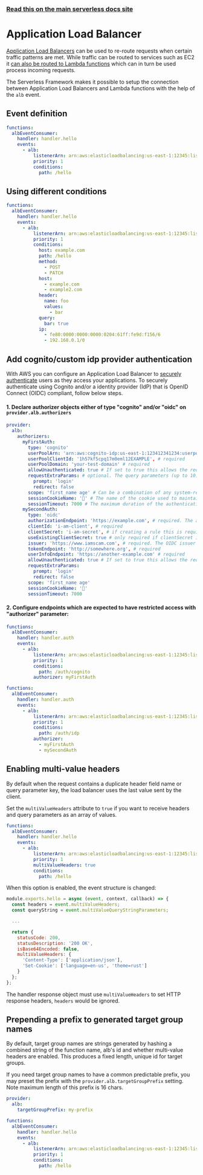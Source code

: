 <!--
title: Serverless Framework - AWS Lambda Events - ALB
menuText: Application Load Balancer
menuOrder: 9
description: Setting up AWS Application Load Balancer events with AWS Lambda via the Serverless Framework
layout: Doc
-->

<!-- DOCS-SITE-LINK:START automatically generated  -->

### [Read this on the main serverless docs site](https://www.serverless.com/framework/docs/providers/aws/events/alb)

<!-- DOCS-SITE-LINK:END -->

# Application Load Balancer

[Application Load Balancers](https://docs.aws.amazon.com/elasticloadbalancing/latest/application/introduction.html) can be used to re-route requests when certain traffic patterns are met. While traffic can be routed to services such as EC2 it [can also be routed to Lambda functions](https://aws.amazon.com/de/blogs/networking-and-content-delivery/lambda-functions-as-targets-for-application-load-balancers/) which can in turn be used process incoming requests.

The Serverless Framework makes it possible to setup the connection between Application Load Balancers and Lambda functions with the help of the `alb` event.

## Event definition

```yml
functions:
  albEventConsumer:
    handler: handler.hello
    events:
      - alb:
          listenerArn: arn:aws:elasticloadbalancing:us-east-1:12345:listener/app/my-load-balancer/50dc6c495c0c9188/
          priority: 1
          conditions:
            path: /hello
```

## Using different conditions

```yml
functions:
  albEventConsumer:
    handler: handler.hello
    events:
      - alb:
          listenerArn: arn:aws:elasticloadbalancing:us-east-1:12345:listener/app/my-load-balancer/50dc6c495c0c9188/
          priority: 1
          conditions:
            host: example.com
            path: /hello
            method:
              - POST
              - PATCH
            host:
              - example.com
              - example2.com
            header:
              name: foo
              values:
                - bar
            query:
              bar: true
            ip:
              - fe80:0000:0000:0000:0204:61ff:fe9d:f156/6
              - 192.168.0.1/0
```

## Add cognito/custom idp provider authentication

With AWS you can configure an Application Load Balancer to [securely authenticate](https://docs.aws.amazon.com/elasticloadbalancing/latest/application/listener-authenticate-users.html) users as they access your applications. To securely authenticate using Cognito and/or a identity provider (IdP) that is OpenID Connect (OIDC) compliant, follow below steps.

#### 1. Declare authorizer objects either of type "cognito" and/or "oidc" on `provider.alb.authorizers`

```yaml
provider:
  alb:
    authorizers:
      myFirstAuth:
        type: 'cognito'
        userPoolArn: 'arn:aws:cognito-idp:us-east-1:123412341234:userpool/us-east-1_123412341', # required
        userPoolClientId: '1h57kf5cpq17m0eml12EXAMPLE', # required
        userPoolDomain: 'your-test-domain' # required
        allowUnauthenticated: true # If set to true this allows the request to be forwarded to the target when user is not authenticated. Omit this parameter to make a HTTP 401 Unauthorized error be returned instead
        requestExtraParams: # optional. The query parameters (up to 10) to include in the redirect request to the authorization endpoint
          prompt: 'login'
          redirect: false
        scope: 'first_name age' # Can be a combination of any system-reserved scopes or custom scopes associated with the client. The default is openid
        sessionCookieName: '🍪' # The name of the cookie used to maintain session information. The default is AWSELBAuthSessionCookie
        sessionTimeout: 7000 # The maximum duration of the authentication session, in seconds. The default is 604800 seconds (7 days).
      mySecondAuth:
        type: 'oidc'
        authorizationEndpoint: 'https://example.com', # required. The authorization endpoint of the IdP. Must be a full URL, including the HTTPS protocol, the domain, and the path
        clientId: 'i-am-client', # required
        clientSecret: 'i-am-secret', # if creating a rule this is required. If modifying a rule, this can be omitted if you set useExistingClientSecret to true (as below)
        useExistingClientSecret: true # only required if clientSecret is omitted
        issuer: 'https://www.iamscam.com', # required. The OIDC issuer identifier of the IdP. This must be a full URL, including the HTTPS protocol, the domain, and the path
        tokenEndpoint: 'http://somewhere.org', # required
        userInfoEndpoint: 'https://another-example.com' # required
        allowUnauthenticated: true # If set to true this allows the request to be forwarded to the target when user is not authenticated. Omit this parameter to make a HTTP 401 Unauthorized error be returned instead
        requestExtraParams:
          prompt: 'login'
          redirect: false
        scope: 'first_name age'
        sessionCookieName: '🍪'
        sessionTimeout: 7000
```

#### 2. Configure endpoints which are expected to have restricted access with "authorizer" parameter:

```yml
functions:
  albEventConsumer:
    handler: handler.auth
    events:
      - alb:
          listenerArn: arn:aws:elasticloadbalancing:us-east-1:12345:listener/app/my-load-balancer/50dc6c495c0c9188/
          priority: 1
          conditions:
            path: /auth/cognito
          authorizer: myFirstAuth
```

```yml
functions:
  albEventConsumer:
    handler: handler.auth
    events:
      - alb:
          listenerArn: arn:aws:elasticloadbalancing:us-east-1:12345:listener/app/my-load-balancer/50dc6c495c0c9188/
          priority: 1
          conditions:
            path: /auth/idp
          authorizer:
            - myFirstAuth
            - mySecondAuth
```

## Enabling multi-value headers

By default when the request contains a duplicate header field name or query parameter key, the load balancer uses the last value sent by the client.

Set the `multiValueHeaders` attribute to `true` if you want to receive headers and query parameters as an array of values.

```yml
functions:
  albEventConsumer:
    handler: handler.hello
    events:
      - alb:
          listenerArn: arn:aws:elasticloadbalancing:us-east-1:12345:listener/app/my-load-balancer/50dc6c495c0c9188/
          priority: 1
          multiValueHeaders: true
          conditions:
            path: /hello
```

When this option is enabled, the event structure is changed:

```javascript
module.exports.hello = async (event, context, callback) => {
  const headers = event.multiValueHeaders;
  const queryString = event.multiValueQueryStringParameters;

  ...

  return {
    statusCode: 200,
    statusDescription: '200 OK',
    isBase64Encoded: false,
    multiValueHeaders: {
      'Content-Type': ['application/json'],
      'Set-Cookie': ['language=en-us', 'theme=rust']
    }
  };
};
```

The handler response object must use `multiValueHeaders` to set HTTP response headers, `headers` would be ignored.

## Prepending a prefix to generated target group names

By default, target group names are strings generated by hashing a combined string of the function name, alb's id and whether multi-value headers are enabled. This produces a fixed length, unique id for target groups.

If you need target group names to have a common predictable prefix, you may preset the prefix with the `provider.alb.targetGroupPrefix` setting. Note maximum length of this prefix is 16 chars.

```yml
provider:
  alb:
    targetGroupPrefix: my-prefix

functions:
  albEventConsumer:
    handler: handler.hello
    events:
      - alb:
          listenerArn: arn:aws:elasticloadbalancing:us-east-1:12345:listener/app/my-load-balancer/50dc6c495c0c9188/
          priority: 1
          conditions:
            path: /hello
```
